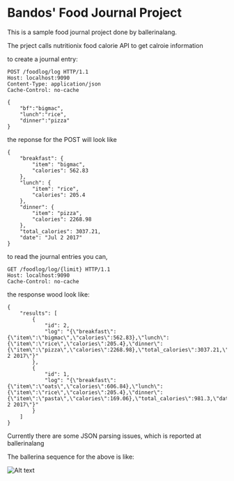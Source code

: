 # Bandos' Food Journal Project

This is a sample food journal project done by ballerinalang.

The prject calls nutritionix food calorie API to get calroie information

to create a journal entry:

```
POST /foodlog/log HTTP/1.1
Host: localhost:9090
Content-Type: application/json
Cache-Control: no-cache

{
	"bf":"bigmac",
	"lunch":"rice",
	"dinner":"pizza"
}
```

the reponse for the POST will look like
```
{
    "breakfast": {
        "item": "bigmac",
        "calories": 562.83
    },
    "lunch": {
        "item": "rice",
        "calories": 205.4
    },
    "dinner": {
        "item": "pizza",
        "calories": 2268.98
    },
    "total_calories": 3037.21,
    "date": "Jul 2 2017"
}
```

to read the journal entries you can,

```
GET /foodlog/log/{limit} HTTP/1.1
Host: localhost:9090
Cache-Control: no-cache
```

the response wood look like:
```
{
    "results": [
        {
            "id": 2,
            "log": "{\"breakfast\":{\"item\":\"bigmac\",\"calories\":562.83},\"lunch\":{\"item\":\"rice\",\"calories\":205.4},\"dinner\":{\"item\":\"pizza\",\"calories\":2268.98},\"total_calories\":3037.21,\"date\":\"Jul 2 2017\"}"
        },
        {
            "id": 1,
            "log": "{\"breakfast\":{\"item\":\"oats\",\"calories\":606.84},\"lunch\":{\"item\":\"rice\",\"calories\":205.4},\"dinner\":{\"item\":\"pasta\",\"calories\":169.06},\"total_calories\":981.3,\"date\":\"Jul 2 2017\"}"
        }
    ]
}
```

Currently there are some JSON parsing issues, which is reported at ballerinalang

The ballerina sequence for the above is like:

![Alt text](https://cdn.rawgit.com/nuwanbando/foodjournal/master/foodlog.svg)

